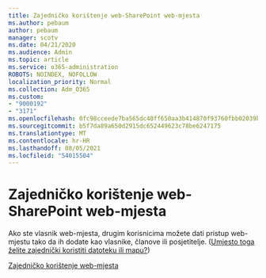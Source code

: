 ```yaml
---
title: Zajedničko korištenje web-SharePoint web-mjesta
ms.author: pebaum
author: pebaum
manager: scotv
ms.date: 04/21/2020
ms.audience: Admin
ms.topic: article
ms.service: o365-administration
ROBOTS: NOINDEX, NOFOLLOW
localization_priority: Normal
ms.collection: Adm_O365
ms.custom:
- "9000192"
- "3171"
ms.openlocfilehash: 0fc98cceede7ba565dc40ff650aa3b414870f93760fbb02039bd6f6469fdbf07
ms.sourcegitcommit: b5f7da89a650d2915dc652449623c78be6247175
ms.translationtype: MT
ms.contentlocale: hr-HR
ms.lasthandoff: 08/05/2021
ms.locfileid: "54015504"
---
```

# <a name="how-to-share-a-sharepoint-site"></a>Zajedničko korištenje web-SharePoint web-mjesta

Ako ste vlasnik web-mjesta, drugim korisnicima možete dati pristup web-mjestu tako da ih dodate kao vlasnike, članove ili posjetitelje. ([Umjesto toga želite zajednički koristiti datoteku ili mapu?](https://support.office.com/article/share-sharepoint-files-or-folders-1fe37332-0f9a-4719-970e-d2578da4941c))

[Zajedničko korištenje web-mjesta](https://support.office.com/article/share-a-site-958771a8-d041-4eb8-b51c-afea2eae3658)